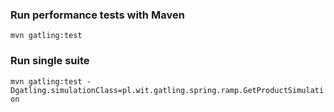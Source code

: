 ### Run performance tests with Maven
`mvn gatling:test`

### Run single suite
`mvn gatling:test -Dgatling.simulationClass=pl.wit.gatling.spring.ramp.GetProductSimulation`